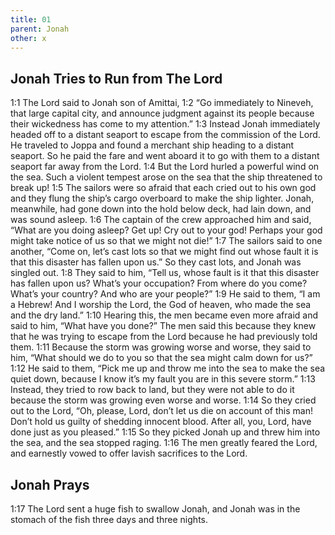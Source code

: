 ```yaml
---
title: 01
parent: Jonah
other: x
---
```


## Jonah Tries to Run from The Lord

<a name="1:1">1:1</a> The Lord said to Jonah son of Amittai, <a name="1:2">1:2</a> “Go immediately to Nineveh, that large capital city, and announce judgment against its people because their wickedness has come to my attention.” <a name="1:3">1:3</a> Instead Jonah immediately headed off to a distant seaport to escape from the commission of the Lord. He traveled to Joppa and found a merchant ship heading to a distant seaport. So he paid the fare and went aboard it to go with them to a distant seaport far away from the Lord. <a name="1:4">1:4</a> But the Lord hurled a powerful wind on the sea. Such a violent tempest arose on the sea that the ship threatened to break up! <a name="1:5">1:5</a> The sailors were so afraid that each cried out to his own god and they flung the ship’s cargo overboard to make the ship lighter. Jonah, meanwhile, had gone down into the hold below deck, had lain down, and was sound asleep. <a name="1:6">1:6</a> The captain of the crew approached him and said, “What are you doing asleep? Get up! Cry out to your god! Perhaps your god might take notice of us so that we might not die!” <a name="1:7">1:7</a> The sailors said to one another, “Come on, let’s cast lots so that we might find out whose fault it is that this disaster has fallen upon us.” So they cast lots, and Jonah was singled out. <a name="1:8">1:8</a> They said to him, “Tell us, whose fault is it that this disaster has fallen upon us? What’s your occupation? From where do you come? What’s your country? And who are your people?” <a name="1:9">1:9</a> He said to them, “I am a Hebrew! And I worship the Lord, the God of heaven, who made the sea and the dry land.” <a name="1:10">1:10</a> Hearing this, the men became even more afraid and said to him, “What have you done?” The men said this because they knew that he was trying to escape from the Lord because he had previously told them. <a name="1:11">1:11</a> Because the storm was growing worse and worse, they said to him, “What should we do to you so that the sea might calm down for us?” <a name="1:12">1:12</a> He said to them, “Pick me up and throw me into the sea to make the sea quiet down, because I know it’s my fault you are in this severe storm.” <a name="1:13">1:13</a> Instead, they tried to row back to land, but they were not able to do it because the storm was growing even worse and worse. <a name="1:14">1:14</a> So they cried out to the Lord, “Oh, please, Lord, don’t let us die on account of this man! Don’t hold us guilty of shedding innocent blood. After all, you, Lord, have done just as you pleased.” <a name="1:15">1:15</a> So they picked Jonah up and threw him into the sea, and the sea stopped raging. <a name="1:16">1:16</a> The men greatly feared the Lord, and earnestly vowed to offer lavish sacrifices to the Lord.

## Jonah Prays

<a name="1:17">1:17</a> The Lord sent a huge fish to swallow Jonah, and Jonah was in the stomach of the fish three days and three nights.
